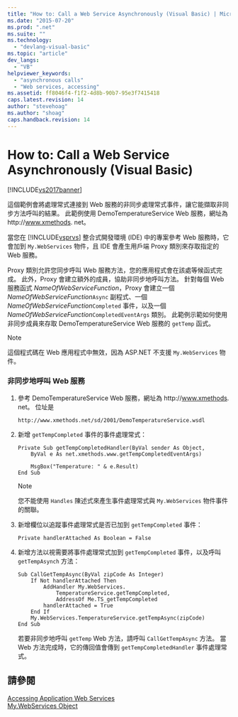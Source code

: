```yaml
---
title: "How to: Call a Web Service Asynchronously (Visual Basic) | Microsoft Docs"
ms.date: "2015-07-20"
ms.prod: ".net"
ms.suite: ""
ms.technology: 
  - "devlang-visual-basic"
ms.topic: "article"
dev_langs: 
  - "VB"
helpviewer_keywords: 
  - "asynchronous calls"
  - "Web services, accessing"
ms.assetid: ff8046f4-f1f2-4d8b-90b7-95e3f7415418
caps.latest.revision: 14
author: "stevehoag"
ms.author: "shoag"
caps.handback.revision: 14
---
```

# How to: Call a Web Service Asynchronously (Visual Basic)
[!INCLUDE[vs2017banner](../../../visual-basic/includes/vs2017banner.md)]

這個範例會將處理常式連接到 Web 服務的非同步處理常式事件，讓它能擷取非同步方法呼叫的結果。  此範例使用 DemoTemperatureService Web 服務，網址為 http:\/\/www.xmethods.  net。  
  
 當您在 [!INCLUDE[vsprvs](../../../csharp/includes/vsprvs-md.md)] 整合式開發環境 \(IDE\) 中的專案參考 Web 服務時，它會加到 `My.WebServices` 物件，且 IDE 會產生用戶端 Proxy 類別來存取指定的 Web 服務。  
  
 Proxy 類別允許您同步呼叫 Web 服務方法，您的應用程式會在該處等候函式完成。  此外，Proxy 會建立額外的成員，協助非同步地呼叫方法。  針對每個 Web 服務函式 *NameOfWebServiceFunction*，Proxy 會建立一個 *NameOfWebServiceFunction*`Async` 副程式、一個 *NameOfWebServiceFunction*`Completed` 事件，以及一個 *NameOfWebServiceFunction*`CompletedEventArgs` 類別。  此範例示範如何使用非同步成員來存取 DemoTemperatureService Web 服務的 `getTemp` 函式。  
  
> [!NOTE]
>  這個程式碼在 Web 應用程式中無效，因為 ASP.NET 不支援 `My.WebServices` 物件。  
  
### 非同步地呼叫 Web 服務  
  
1.  參考 DemoTemperatureService Web 服務，網址為 http:\/\/www.xmethods.  net。  位址是  
  
    ```  
    http://www.xmethods.net/sd/2001/DemoTemperatureService.wsdl  
    ```  
  
2.  新增 `getTempCompleted` 事件的事件處理常式：  
  
    ```  
    Private Sub getTempCompletedHandler(ByVal sender As Object,   
        ByVal e As net.xmethods.www.getTempCompletedEventArgs)  
  
        MsgBox("Temperature: " & e.Result)  
    End Sub  
    ```  
  
    > [!NOTE]
    >  您不能使用 `Handles` 陳述式來產生事件處理常式與 `My.WebServices` 物件事件的關聯。  
  
3.  新增欄位以追蹤事件處理常式是否已加到 `getTempCompleted` 事件：  
  
    ```  
    Private handlerAttached As Boolean = False  
    ```  
  
4.  新增方法以視需要將事件處理常式加到 `getTempCompleted` 事件，以及呼叫 `getTempAsynch` 方法：  
  
    ```  
    Sub CallGetTempAsync(ByVal zipCode As Integer)  
        If Not handlerAttached Then  
            AddHandler My.WebServices.  
                TemperatureService.getTempCompleted,   
                AddressOf Me.TS_getTempCompleted  
            handlerAttached = True  
        End If  
        My.WebServices.TemperatureService.getTempAsync(zipCode)  
    End Sub  
    ```  
  
     若要非同步地呼叫 `getTemp` Web 方法，請呼叫 `CallGetTempAsync` 方法。  當 Web 方法完成時，它的傳回值會傳到 `getTempCompletedHandler` 事件處理常式。  
  
## 請參閱  
 [Accessing Application Web Services](../../../visual-basic/developing-apps/programming/accessing-application-web-services.md)   
 [My.WebServices Object](../../../visual-basic/language-reference/objects/my-webservices-object.md)